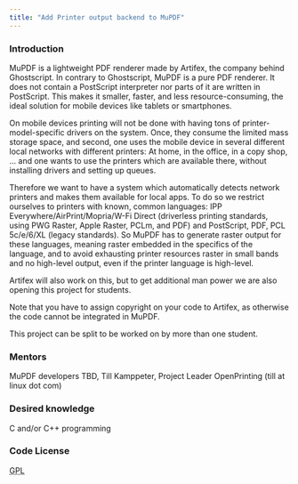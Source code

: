 ```yaml
---
title: "Add Printer output backend to MuPDF"
---
```


### Introduction
<p>
MuPDF is a lightweight PDF renderer made by Artifex, the company behind Ghostscript. In contrary to Ghostscript, MuPDF is a pure PDF renderer. It does not contain a PostScript interpreter nor parts of it are written in PostScript. This makes it smaller, faster, and less resource-consuming, the ideal solution for mobile devices like tablets or smartphones.
</p>

<p>
On mobile devices printing will not be done with having tons of printer-model-specific drivers on the system. Once, they consume the limited mass storage space, and second, one uses the mobile device in several different local networks with different printers: At home, in the office, in a copy shop, … and one wants to use the printers which are available there, without installing drivers and setting up queues.
</p>

<p>
Therefore we want to have a system which automatically detects network printers and makes them available for local apps. To do so we restrict ourselves to printers with known, common languages: IPP Everywhere/AirPrint/Mopria/W-Fi Direct (driverless printing standards, using PWG Raster, Apple Raster, PCLm, and PDF) and PostScript, PDF, PCL 5c/e/6/XL (legacy standards). So MuPDF has to generate raster output for these languages, meaning raster embedded in the specifics of the language, and to avoid exhausting printer resources raster in small bands and no high-level output, even if the printer language is high-level.
</p>

<p>
Artifex will also work on this, but to get additional man power we are also opening this project for students.
</p>

<p>
Note that you have to assign copyright on your code to Artifex, as otherwise the code cannot be integrated in MuPDF.
</p>

<p>
This project can be split to be worked on by more than one student.
</p>

### Mentors
<p>
MuPDF developers TBD, Till Kamppeter, Project Leader OpenPrinting (till at linux dot com)
</p>

### Desired knowledge
<p>
C and/or C++ programming
</p>

### Code License
<p>
<abbr title="GNU General Public License">GPL</abbr>
</p>
